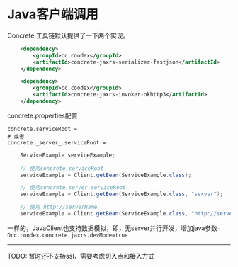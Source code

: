 # Java客户端调用

Concrete 工具链默认提供了一下两个实现。
```xml
    <dependency>
        <groupId>cc.coodex</groupId>
        <artifactId>concrete-jaxrs-serializer-fastjson</artifactId>
    </dependency>

    <dependency>
        <groupId>cc.coodex</groupId>
        <artifactId>concrete-jaxrs-invoker-okhttp3</artifactId>
    </dependency>
```

concrete.properties配置

    concrete.serviceRoot = 
    # 或者
    concrete._server_.serviceRoot = 


```java
    ServiceExample serviceExample;
    
    // 使用concrete.serviceRoot
    serviceExample = Client.getBean(ServiceExample.class);

    // 使用concrete.server.serviceRoot
    serviceExample = Client.getBean(ServiceExample.class, "server");

    // 使用 http://serverName
    serviceExample = Client.getBean(ServiceExample.class, "http://serverName");
```

一样的，JavaClient也支持数据模拟，即，无server并行开发，增加java参数`-Dcc.coodex.concrete.jaxrs.devMode=true`

-----
TODO: 暂时还不支持ssl，需要考虑切入点和接入方式
